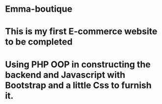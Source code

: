 # Emma-boutique
# This is my first E-commerce website to be completed
# Using PHP OOP in constructing the backend and Javascript with Bootstrap and a little Css to furnish it.
